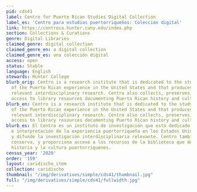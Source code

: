 ```yaml
---
pid: cds41
label: Centro for Puerto Rican Studies Digital Collection
label_es: 'Centro para estudios puertorriqueños: Colección digital'
link: https://centroca.hunter.cuny.edu/index.php
section: Collections & Curations
genre: Digital Libraries
claimed_genre: digital collection
claimed_genre_en: a digital collection
claimed_genre_es: una colección digital
access: open
status: Stable
language: English
stewards: Hunter College
blurb_orig: Centro is a research institute that is dedicated to the study and interpretation
  of the Puerto Rican experience in the United States and that produces and disseminates
  relevant interdisciplinary research. Centro also collects, preserves, and provides
  access to library resources documenting Puerto Rican history and culture.
blurb_en: Centro is a research institute that is dedicated to the study and interpretation
  of the Puerto Rican experience in the United States and that produces and disseminates
  relevant interdisciplinary research. Centro also collects, preserves, and provides
  access to library resources documenting Puerto Rican history and culture.
blurb_es: El Centro es un instituto de investigación que está dedicado al estudio
  e interpretación de la experiencia puertorriqueña en los Estados Unidos y que produce
  y difunde la investigación interdisciplinaria relevante. Centro también recopila,
  conserva, y proporciona acceso a los recursos de la biblioteca que documenta la
  historia y la cultura puertorriquenes.
census_year: '2020'
order: '159'
layout: caridischo_item
collection: caridischo
thumbnail: "/img/derivatives/simple/cds41/thumbnail.jpg"
full: "/img/derivatives/simple/cds41/fullwidth.jpg"
---
```

